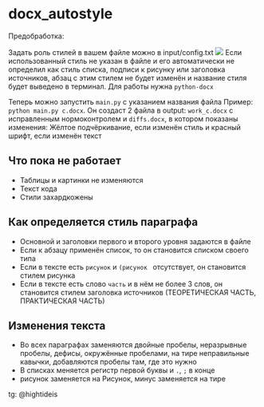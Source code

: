 # docx_autostyle
Предобработка:

Задать роль стилей в вашем файле можно в input/config.txt ![](md/Screenshot_1.png)
Если использованный стиль не указан в файле и его автоматически не определил как стиль списка, подписи к рисунку или заголовка источников, абзац с этим стилем не будет изменён и название стиля будет выведено в терминал.
Для работы нужна `python-docx`


Теперь можно запустить `main.py` c указанием названия файла Пример: `python main.py c.docx`. Он создаст 2 файла в output: `work_c.docx` с исправленным нормоконтролем и `diffs.docx`, в котором показаны изменения:
Жёлтое подчёркивание, если изменён стиль и красный шрифт, если изменён текст
## Что пока не работает

- Таблицы и картинки не изменяются
- Текст кода
- Стили захардкожены



## Как определяется стиль параграфа
- Основной и заголовки первого и второго уровня задаются в файле
- Если к абзацу применён список, то он становится списком своего типа
- Если в тексте есть `рисунок` и `(рисунок ` отсутствует, он становится стилем рисунка
- Если в тексте есть слово `часть` и в нём не более 3 слов, он становится стилем заголовка источников (ТЕОРЕТИЧЕСКАЯ ЧАСТЬ, ПРАКТИЧЕСКАЯ ЧАСТЬ)


## Изменения текста
- Во всех параграфах заменяются двойные пробелы, неразрывные пробелы, дефисы, окружённые пробелами, на тире неправильные кавычки, добавляются пробелы там, где это нужно
- В списках меняется регистр первой буквы и `.`, `;` в конце
- рисунок заменяется на Рисунок, минус заменяется на тире 


tg: @hightideis
